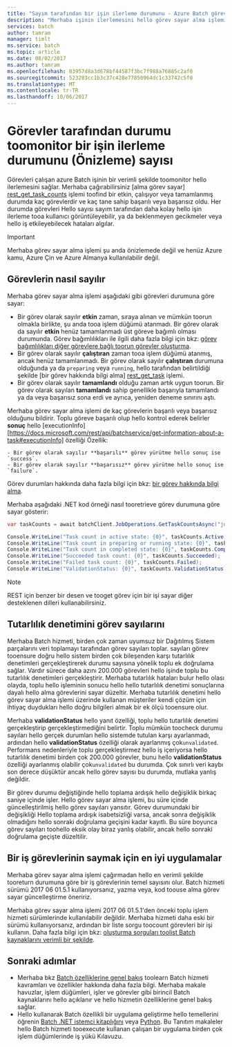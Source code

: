 ```yaml
---
title: "Sayım tarafından bir işin ilerleme durumunu - Azure Batch görevleri aaaMonitor | Microsoft Docs"
description: "Merhaba işinin ilerlemesini hello görev sayar alma işlemi toocount görevler için bir işi çağırarak izleyin. Etkin, çalışan ve tamamlanan görevler ve başarılı veya başarısız olduğunu görevler tarafından sayımı elde edebilirsiniz."
services: batch
author: tamram
manager: timlt
ms.service: batch
ms.topic: article
ms.date: 08/02/2017
ms.author: tamram
ms.openlocfilehash: 03957d8a3d678bf44587f3bc7f988a76885c2af0
ms.sourcegitcommit: 523283cc1b3c37c428e77850964dc1c33742c5f0
ms.translationtype: MT
ms.contentlocale: tr-TR
ms.lasthandoff: 10/06/2017
---
```

# <a name="count-tasks-by-state-toomonitor-a-jobs-progress-preview"></a>Görevler tarafından durumu toomonitor bir işin ilerleme durumunu (Önizleme) sayısı

Görevleri çalışan azure Batch işinin bir verimli şekilde toomonitor hello ilerlemesini sağlar. Merhaba çağırabilirsiniz [alma görev sayar] [ rest_get_task_counts] işlemi toofind bir etkin, çalışıyor veya tamamlanmış durumda kaç görevlerdir ve kaç tane sahip başarılı veya başarısız oldu. Her durumda görevleri Hello sayısı sayım tarafından daha kolay hello işin ilerleme tooa kullanıcı görüntüleyebilir, ya da beklenmeyen gecikmeler veya hello iş etkileyebilecek hataları algılar.

> [!IMPORTANT]
> Merhaba görev sayar alma işlemi şu anda önizlemede değil ve henüz Azure kamu, Azure Çin ve Azure Almanya kullanılabilir değil. 
>
>

## <a name="how-tasks-are-counted"></a>Görevlerin nasıl sayılır

Merhaba görev sayar alma işlemi aşağıdaki gibi görevleri durumuna göre sayar:

- Bir görev olarak sayılır **etkin** zaman, sıraya alınan ve mümkün toorun olmakla birlikte, şu anda tooa işlem düğümü atanmadı. Bir görev olarak da sayılır **etkin** henüz tamamlanmadı üst göreve bağımlı olması durumunda. Görev bağımlılıkları ile ilgili daha fazla bilgi için bkz: [görev bağımlılıkları diğer görevlere bağlı toorun görevler oluşturma](batch-task-dependencies.md). 
- Bir görev olarak sayılır **çalıştıran** zaman tooa işlem düğümü atanmış, ancak henüz tamamlanmadı. Bir görev olarak sayılır **çalıştıran** durumuna olduğunda ya da `preparing` veya `running`, hello tarafından belirtildiği şekilde [bir görev hakkında bilgi alma] [ rest_get_task] işlemi.
- Bir görev olarak sayılır **tamamlandı** olduğu zaman artık uygun toorun. Bir görev olarak sayılan **tamamlandı** sahip genellikle başarıyla tamamlandı ya da veya başarısız sona erdi ve ayrıca, yeniden deneme sınırını aştı. 

Merhaba görev sayar alma işlemi de kaç görevlerin başarılı veya başarısız olduğunu bildirir. Toplu göreve başarılı olup hello kontrol ederek belirler **sonuç** hello [executionInfo] [https://docs.microsoft.com/rest/api/batchservice/get-information-about-a-task#executionInfo] özelliği Özellik:

    - Bir görev olarak sayılır **başarılı** görev yürütme hello sonuç ise `success`.
    - Bir görev olarak sayılır **başarısız** görev yürütme hello sonuç ise `failure`.

Görev durumları hakkında daha fazla bilgi için bkz: [bir görev hakkında bilgi alma][rest_get_task].

Merhaba aşağıdaki .NET kod örneği nasıl tooretrieve görev durumuna göre sayar gösterir: 

```csharp
var taskCounts = await batchClient.JobOperations.GetTaskCountsAsync("job-1");

Console.WriteLine("Task count in active state: {0}", taskCounts.Active);
Console.WriteLine("Task count in preparing or running state: {0}", taskCounts.Running);
Console.WriteLine("Task count in completed state: {0}", taskCounts.Completed);
Console.WriteLine("Succeeded task count: {0}", taskCounts.Succeeded);
Console.WriteLine("Failed task count: {0}", taskCounts.Failed);
Console.WriteLine("ValidationStatus: {0}", taskCounts.ValidationStatus);
```

> [!NOTE]
> REST için benzer bir desen ve tooget görev için bir işi sayar diğer desteklenen dilleri kullanabilirsiniz. 
> 
> 

## <a name="consistency-checking-for-task-counts"></a>Tutarlılık denetimini görev sayılarını

Merhaba Batch hizmeti, birden çok zaman uyumsuz bir Dağıtılmış Sistem parçalarını veri toplamayı tarafından görev sayıları toplar. sayıları görev tooensure doğru hello sistem birden çok bileşenden karşı tutarlılık denetimleri gerçekleştirerek durumu sayısına yönelik toplu ek doğrulama sağlar. Vardır sürece daha azını 200.000 görevleri hello işinde toplu bu tutarlılık denetimleri gerçekleştirir. Merhaba tutarlılık hataları bulur hello olası olayda, toplu hello işleminin sonucu hello hello tutarlılık denetimi sonuçlarına dayalı hello alma görevlerini sayar düzeltir. Merhaba tutarlılık denetimi hello görev sayar alma işlemi üzerinde kullanan müşteriler kendi çözüm için ihtiyaç duydukları hello doğru bilgileri almak bir ek ölçü tooensure olur.

Merhaba **validationStatus** hello yanıt özelliği, toplu hello tutarlılık denetimi gerçekleştirip gerçekleştirmediğini belirtir. Toplu mümkün toocheck durumu sayıları hello gerçek durumları hello sistemde tutulan karşı ayarlanmadı, ardından hello **validationStatus** özelliği olarak ayarlanmış çok`unvalidated`. Performans nedenleriyle toplu gerçekleştirmez hello iş içeriyorsa hello tutarlılık denetimi birden çok 200.000 görevler, bunu hello **validationStatus** özelliği ayarlanmış olabilir çok`unvalidated` bu durumda. Çok sınırlı veri kaybı son derece düşüktür ancak hello görev sayısı bu durumda, mutlaka yanlış değildir. 

Bir görev durumu değiştiğinde hello toplama ardışık hello değişiklik birkaç saniye içinde işler. Hello görev sayar alma işlemi, bu süre içinde güncelleştirilmiş hello görev sayıları yansıtır. Görev durumundaki bir değişikliği Hello toplama ardışık isabetsizliği varsa, ancak sonra değişiklik olmadığını hello sonraki doğrulama geçişini kadar kayıtlı. Bu süre boyunca görev sayıları toohello eksik olay biraz yanlış olabilir, ancak hello sonraki doğrulama geçişte düzeltilir.

## <a name="best-practices-for-counting-a-jobs-tasks"></a>Bir iş görevlerinin saymak için en iyi uygulamalar

Merhaba görev sayar alma işlemi çağırmadan hello en verimli şekilde tooreturn durumuna göre bir iş görevlerinin temel sayısını olur. Batch hizmeti sürümü 2017 06 01.5.1 kullanıyorsanız, yazma veya, kod toouse alma görev sayar güncelleştirme öneririz.

Merhaba görev sayar alma işlemi 2017 06 01.5.1'den önceki toplu işlem hizmeti sürümlerinde kullanılabilir değildir. Merhaba hizmeti daha eski bir sürümü kullanıyorsanız, ardından bir liste sorgu toocount görevleri bir işi kullanın. Daha fazla bilgi için bkz: [oluşturma sorguları toolist Batch kaynaklarını verimli bir şekilde](batch-efficient-list-queries.md).

## <a name="next-steps"></a>Sonraki adımlar

* Merhaba bkz [Batch özelliklerine genel bakış](batch-api-basics.md) toolearn Batch hizmeti kavramları ve özellikler hakkında daha fazla bilgi. Merhaba makale havuzlar, işlem düğümleri, işler ve görevler gibi birincil Batch kaynaklarını hello açıklanır ve hello hizmetin özelliklerine genel bakış sağlar.
* Hello kullanarak Batch özellikli bir uygulama geliştirme hello temellerini öğrenin [Batch .NET istemci kitaplığını](batch-dotnet-get-started.md) veya [Python](batch-python-tutorial.md). Bu Tanıtım makaleler hello Batch hizmeti tooexecute kullanan çalışan bir uygulama birden çok işlem düğümlerinde iş yükü Kılavuzu.


[rest_get_task_counts]: https://docs.microsoft.com/rest/api/batchservice/get-the-task-counts-for-a-job
[rest_get_task]: https://docs.microsoft.com/rest/api/batchservice/get-information-about-a-task
[rest_list_tasks]: https://docs.microsoft.com/rest/api/batchservice/list-the-tasks-associated-with-a-job
